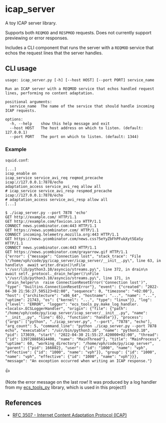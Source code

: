 # icap_server

A toy ICAP server library.

Supports both `REQMOD` and `RESPMOD` requests. Does not currently support previewing or error responses.

Includes a CLI component that runs the server with a `REQMOD` service that echos the request lines that the server handles.

## CLI usage

```
usage: icap_server.py [-h] [--host HOST] [--port PORT] service_name

Run an ICAP server with a REQMOD service that echos handled request lines, performing no content adaptation.

positional arguments:
  service_name  The name of the service that should handle incoming ICAP requests.

options:
  -h, --help    show this help message and exit
  --host HOST   The host address on which to listen. (default: 127.0.0.1)
  --port PORT   The port on which to listen. (default: 1344)
```

### Example

`squid.conf`:
```
[...]
icap_enable on
icap_service service_avi_req reqmod_precache icap://127.0.0.1:7878/echo
adaptation_access service_avi_req allow all
# icap_service service_avi_resp respmod_precache icap://127.0.0.1:7878/echo
# adaptation_access service_avi_resp allow all
[...]
```

```
$ ./icap_server.py --port 7878 'echo'
GET http://example.com/ HTTP/1.1
GET http://example.com/favicon.ico HTTP/1.1
CONNECT news.ycombinator.com:443 HTTP/1.1
GET https://news.ycombinator.com/ HTTP/1.1
CONNECT incoming.telemetry.mozilla.org:443 HTTP/1.1
GET https://news.ycombinator.com/news.css?5eYyZbFhPFukXyt5EaSy HTTP/1.1
CONNECT news.ycombinator.com:443 HTTP/1.1
GET https://news.ycombinator.com/grayarrow.gif HTTP/1.1
{"error": {"message": "Connection lost", "stack_trace": "File \"/home/vph/code/py/icap_server/icap_server/__init__.py\", line 63, in handle\n  await writer.drain()\nFile \"/usr/lib/python3.10/asyncio/streams.py\", line 372, in drain\n  await self._protocol._drain_helper()\nFile \"/usr/lib/python3.10/asyncio/streams.py\", line 171, in _drain_helper\n  raise ConnectionResetError('Connection lost')", "type": "builtins.ConnectionResetError"}, "event": {"created": "2022-04-30 21:56:27.505123+02:00", "sequence": 0, "timezone": "+02:00"}, "host": {"architecture": "x86_64", "hostname": "...", "name": "...", "uptime": 21743, "os": {"kernel": "...", "type": "linux"}}, "log": {"level": "ERROR", "logger": "ecs_tools_py.make_log_handler.<locals>.ECSLoggerHandler", "origin": {"file": {"path": "/home/vph/code/py/icap_server/icap_server/__init__.py", "name": "__init__.py", "line": 65}, "function": "handle"}}, "process": {"args": ["python", "./icap_server.py", "--port", "7878", "echo"], "arg_count": 5, "command_line": "python ./icap_server.py --port 7878 echo", "executable": "/usr/bin/python3.10", "name": "python3.10", "pid": 173039, "start": "2022-04-30 21:55:27.420000+02:00", "thread": {"id": 139720885614400, "name": "MainThread"}, "title": "MainProcess", "uptime": 60, "working_directory": "/home/vph/code/py/icap_server", "parent": {"pid": 166082}, "user": {"id": "1000", "name": "vph", "effective": {"id": "1000", "name": "vph"}}, "group": {"id": "1000", "name": "vph", "effective": {"id": "1000", "name": "vph"}}}, "message": "An exception occurred when writing an ICAP response."}
```

:thumbsup:

(Note the error message on the last row! It was produced by a log handler from my [ecs_tools_py](https://github.com/vphpersson/ecs_tools_py) library, which is used in this project!)

## References

- [RFC 3507 - Internet Content Adaptation Protocol (ICAP)](https://datatracker.ietf.org/doc/html/rfc3507)